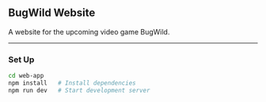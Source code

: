 ## BugWild Website

A website for the upcoming video game BugWild. 

---

### Set Up

```bash
cd web-app
npm install   # Install dependencies
npm run dev   # Start development server

